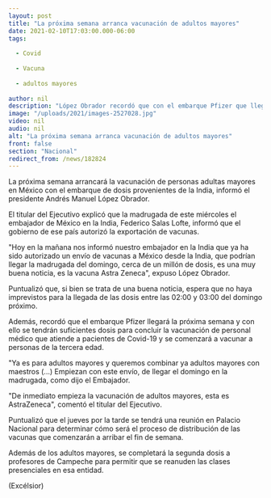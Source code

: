 ```yaml
---
layout: post
title: "La próxima semana arranca vacunación de adultos mayores"
date: 2021-02-10T17:03:00.000-06:00
tags:
  
  - Covid
  
  - Vacuna
  
  - adultos mayores
  
author: nil
description: "López Obrador recordó que con el embarque Pfizer que llegará la próxima semana se tendrán suficientes dosis para concluir la vacunación de personal médico y se comenzar con personas de la tercera edad"
image: "/uploads/2021/images-2527028.jpg"
video: nil
audio: nil
alt: "La próxima semana arranca vacunación de adultos mayores"
front: false
section: "Nacional"
redirect_from: /news/182824
---
```


La próxima semana arrancará la vacunación de personas adultas mayores en México con el embarque de dosis provenientes de la India, informó el presidente Andrés Manuel López Obrador.

El titular del Ejecutivo explicó que la madrugada de este miércoles el embajador de México en la India, Federico Salas Lofte, informó que el gobierno de ese país autorizó la exportación de vacunas.

"Hoy en la mañana nos informó nuestro embajador en la India que ya ha sido autorizado un envío de vacunas a México desde la India, que podrían llegar la madrugada del domingo, cerca de un millón de dosis, es una muy buena noticia, es la vacuna Astra Zeneca", expuso López Obrador.

Puntualizó que, si bien se trata de una buena noticia, espera que no haya imprevistos para la llegada de las dosis entre las 02:00 y 03:00 del domingo próximo.

Además, recordó que el embarque Pfizer llegará la próxima semana y con ello se tendrán suficientes dosis para concluir la vacunación de personal médico que atiende a pacientes de Covid-19 y se comenzará a vacunar a personas de la tercera edad.

"Ya es para adultos mayores y queremos combinar ya adultos mayores con maestros (...) Empiezan con este envío, de llegar el domingo en la madrugada, como dijo el Embajador.

"De inmediato empieza la vacunación de adultos mayores, esta es AstraZeneca", comentó el titular del Ejecutivo.

Puntualizó que el jueves por la tarde se tendrá una reunión en Palacio Nacional para determinar cómo será el proceso de distribución de las vacunas que comenzarán a arribar el fin de semana.

Además de los adultos mayores, se completará la segunda dosis a profesores de Campeche para permitir que se reanuden las clases presenciales en esa entidad.

(Excélsior)